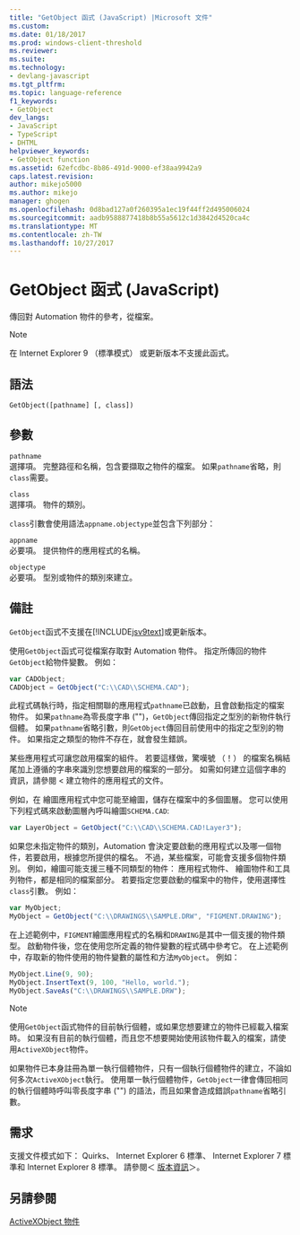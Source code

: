 ```yaml
---
title: "GetObject 函式 (JavaScript) |Microsoft 文件"
ms.custom: 
ms.date: 01/18/2017
ms.prod: windows-client-threshold
ms.reviewer: 
ms.suite: 
ms.technology:
- devlang-javascript
ms.tgt_pltfrm: 
ms.topic: language-reference
f1_keywords:
- GetObject
dev_langs:
- JavaScript
- TypeScript
- DHTML
helpviewer_keywords:
- GetObject function
ms.assetid: 62efcdbc-8b86-491d-9000-ef38aa9942a9
caps.latest.revision: 
author: mikejo5000
ms.author: mikejo
manager: ghogen
ms.openlocfilehash: 0d8bad127a0f260395a1ec19f44ff2d495006024
ms.sourcegitcommit: aadb9588877418b8b55a5612c1d3842d4520ca4c
ms.translationtype: MT
ms.contentlocale: zh-TW
ms.lasthandoff: 10/27/2017
---
```

# <a name="getobject-function-javascript"></a>GetObject 函式 (JavaScript)
傳回對 Automation 物件的參考，從檔案。  
  
> [!NOTE]
>  在 Internet Explorer 9 （標準模式） 或更新版本不支援此函式。  
  
## <a name="syntax"></a>語法  
  
```  
GetObject([pathname] [, class])  
```  
  
## <a name="parameters"></a>參數  
 `pathname`  
 選擇項。 完整路徑和名稱，包含要擷取之物件的檔案。 如果`pathname`省略，則`class`需要。  
  
 `class`  
 選擇項。 物件的類別。  
  
 `class`引數會使用語法`appname.objectype`並包含下列部分：  
  
 `appname`  
 必要項。 提供物件的應用程式的名稱。  
  
 `objectype`  
 必要項。 型別或物件的類別來建立。  
  
## <a name="remarks"></a>備註  
 `GetObject`函式不支援在[!INCLUDE[jsv9text](../../javascript/includes/jsv9text-md.md)]或更新版本。  
  
 使用`GetObject`函式可從檔案存取對 Automation 物件。 指定所傳回的物件`GetObject`給物件變數。 例如：  
  
```JavaScript  
var CADObject;  
CADObject = GetObject("C:\\CAD\\SCHEMA.CAD");  
```  
  
 此程式碼執行時，指定相關聯的應用程式`pathname`已啟動，且會啟動指定的檔案物件。 如果`pathname`為零長度字串 ("")，`GetObject`傳回指定之型別的新物件執行個體。 如果`pathname`省略引數，則`GetObject`傳回目前使用中的指定之型別的物件。 如果指定之類型的物件不存在，就會發生錯誤。  
  
 某些應用程式可讓您啟用檔案的組件。 若要這樣做，驚嘆號 （！） 的檔案名稱結尾加上遵循的字串來識別您想要啟用的檔案的一部分。 如需如何建立這個字串的資訊，請參閱 < 建立物件的應用程式的文件。  
  
 例如，在 繪圖應用程式中您可能至繪圖，儲存在檔案中的多個圖層。 您可以使用下列程式碼來啟動圖層內呼叫繪圖`SCHEMA.CAD`:  
  
```JavaScript  
var LayerObject = GetObject("C:\\CAD\\SCHEMA.CAD!Layer3");  
```  
  
 如果您未指定物件的類別，Automation 會決定要啟動的應用程式以及哪一個物件，若要啟用，根據您所提供的檔名。 不過，某些檔案，可能會支援多個物件類別。 例如，繪圖可能支援三種不同類型的物件： 應用程式物件、 繪圖物件和工具列物件，都是相同的檔案部分。 若要指定您要啟動的檔案中的物件，使用選擇性`class`引數。 例如：  
  
```JavaScript  
var MyObject;  
MyObject = GetObject("C:\\DRAWINGS\\SAMPLE.DRW", "FIGMENT.DRAWING");  
```  
  
 在上述範例中，`FIGMENT`繪圖應用程式的名稱和`DRAWING`是其中一個支援的物件類型。 啟動物件後，您在使用您所定義的物件變數的程式碼中參考它。 在上述範例中，存取新的物件使用的物件變數的屬性和方法`MyObject`。 例如：  
  
```JavaScript  
MyObject.Line(9, 90);  
MyObject.InsertText(9, 100, "Hello, world.");  
MyObject.SaveAs("C:\\DRAWINGS\\SAMPLE.DRW");  
```  
  
> [!NOTE]
>  使用`GetObject`函式物件的目前執行個體，或如果您想要建立的物件已經載入檔案時。 如果沒有目前的執行個體，而且您不想要開始使用該物件載入的檔案，請使用`ActiveXObject`物件。  
  
 如果物件已本身註冊為單一執行個體物件，只有一個執行個體物件的建立，不論如何多次`ActiveXObject`執行。 使用單一執行個體物件，`GetObject`一律會傳回相同的執行個體時呼叫零長度字串 ("") 的語法，而且如果會造成錯誤`pathname`省略引數。  
  
## <a name="requirements"></a>需求  
 支援文件模式如下： Quirks、 Internet Explorer 6 標準、 Internet Explorer 7 標準和 Internet Explorer 8 標準。 請參閱＜ [版本資訊](../../javascript/reference/javascript-version-information.md)＞。  
  
## <a name="see-also"></a>另請參閱  
 [ActiveXObject 物件](../../javascript/reference/activexobject-object-javascript.md)